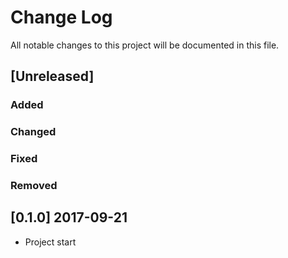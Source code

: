 # Change Log
All notable changes to this project will be documented in this file.

## [Unreleased]
### Added
### Changed
### Fixed
### Removed

## [0.1.0] 2017-09-21
- Project start
